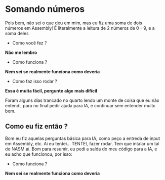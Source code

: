# Somando números
Pois bem, não sei o que deu em mim, mas eu fiz uma soma de dois números em Assembly!
É literalmente a leitura de 2 números de 0 - 9, e a soma deles

- Como você fez ?
  
**Não me lembro**
  
- Como funciona ?
  
**Nem sei se realmente funciona como deveria**

- Como faz isso rodar ?
  
**Essa é muita fácil, pergunte algo mais difícil**
  
Foram alguns dias trancado no quarto lendo um monte de coisa que eu não entendi, para no final pedir ajuda para IA, e continuar sem entender muito bem.

## Como eu fiz então ?

Bom eu fiz aquelas perguntas básica para IA, como peço a entreda de input em Assembly, etc.
Ai eu tentei... TENTEI, fazer rodar. Tem que intalar um tal de NASM aí.
Bom para resumir, eu pedi a saída do meu código para a IA, e eu acho que funcionou, por isso:

- Como funciona ?
  
**Nem sei se realmente funciona como deveria**
